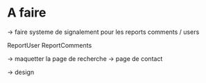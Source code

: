 # A faire
-> faire systeme de signalement pour les reports comments / users 


ReportUser 
ReportComments


-> maquetter la page de recherche 
-> page de contact

-> design

